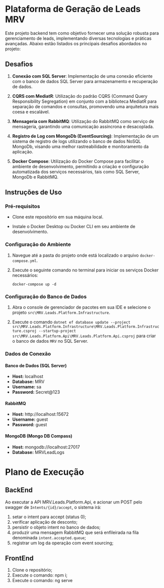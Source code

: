 # Plataforma de Geração de Leads MRV

Este projeto backend tem como objetivo fornecer uma solução robusta para gerenciamento de leads, implementando diversas tecnologias e práticas avançadas. Abaixo estão listados os principais desafios abordados no projeto:

## Desafios

1. **Conexão com SQL Server**: Implementação de uma conexão eficiente com o banco de dados SQL Server para armazenamento e recuperação de dados.

2. **CQRS com MediatR**: Utilização do padrão CQRS (Command Query Responsibility Segregation) em conjunto com a biblioteca MediatR para separação de comandos e consultas, promovendo uma arquitetura mais coesa e escalável.

3. **Mensageria com RabbitMQ**: Utilização do RabbitMQ como serviço de mensageria, garantindo uma comunicação assíncrona e desacoplada.

4. **Registro de Log com MongoDb (EventSourcing)**: Implementação de um sistema de registro de logs utilizando o banco de dados NoSQL MongoDb, visando uma melhor rastreabilidade e monitoramento da aplicação.

5. **Docker Compose**: Utilização do Docker Compose para facilitar o ambiente de desenvolvimento, permitindo a criação e configuração automatizada dos serviços necessários, tais como SQL Server, MongoDb e RabbitMQ.

## Instruções de Uso

### Pré-requisitos
- Clone este repositório em sua máquina local.

- Instale o Docker Desktop ou Docker CLI em seu ambiente de desenvolvimento.

### Configuração do Ambiente
1. Navegue até a pasta do projeto onde está localizado o arquivo `docker-compose.yml`.

2. Execute o seguinte comando no terminal para iniciar os serviços Docker necessários:
   ```
   docker-compose up -d
   ```

### Configuração do Banco de Dados
1. Abra o console de gerenciador de pacotes em sua IDE e selecione o projeto `src\MRV.Leads.Platform.Infrastructure`.

2. Execute o comando `dotnet ef database update --project src\MRV.Leads.Platform.Infrastructure\MRV.Leads.Platform.Infrastructure.csproj --startup-project src\MRV.Leads.Platform.Api\MRV.Leads.Platform.Api.csproj` para criar o banco de dados `MRV` no SQL Server.

### Dados de Conexão

#### Banco de Dados (SQL Server)
- **Host:** localhost
- **Database:** MRV
- **Username:** sa
- **Password:** Secret@123

#### RabbitMQ
- **Host:** http://localhost:15672
- **Username:** guest
- **Password:** guest

#### MongoDB (Mongo DB Compass)
- **Host:** mongodb://localhost:27017
- **Database:** MRVLeadLogs

# Plano de Execução

## BackEnd
Ao executar a API MRV.Leads.Platform.Api, e acionar um POST pelo swagger de `Intents/{id}/accept`, o sistema irá:
1. setar o intent para accept (status 0);
2. verificar aplicação de desconto;
3. persistir o objeto intent no banco de dados;
4. produzir uma mensagem RabbitMQ que será enfileirada na fila denominada `intent.accepted.queue`;
5. registrar um log da operação com event sourcing;

## FrontEnd
1. Clone o repositório;
2. Execute o comando: npm i;
3. Execute o comando: ng serve
